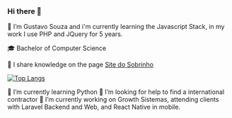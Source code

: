 ### Hi there 👋

🌱 I’m Gustavo Souza and i'm currently learning the Javascript Stack, in my work I use PHP and JQuery for 5 years.

🎓 Bachelor of Computer Science

📣 I share knowledge on the page [Site do Sobrinho](https://sitedosobrinho.com/blog)

[![Top Langs](https://github-readme-stats.vercel.app/api/top-langs/?username=GustavoNapa)](https://github.com/GustavoNapa/)

<!--
**GustavoNapa/GustavoNapa** is a ✨ _special_ ✨ repository because its `README.md` (this file) appears on your GitHub profile.

Here are some ideas to get you started:

- 🔭 I’m currently working on ...
- 🌱 I’m currently learning ...
- 👯 I’m looking to collaborate on ...
- 🤔 I’m looking for help with ...
- 💬 Ask me about ...
- 📫 How to reach me: ...
- 😄 Pronouns: ...
- ⚡ Fun fact: ...
-->

🌱 I’m currently learning Python
🤔 I’m looking for help to find a international contractor
🔭 I’m currently working on Growth Sistemas, attending clients with Laravel Backend and Web, and React Native in mobile. 
